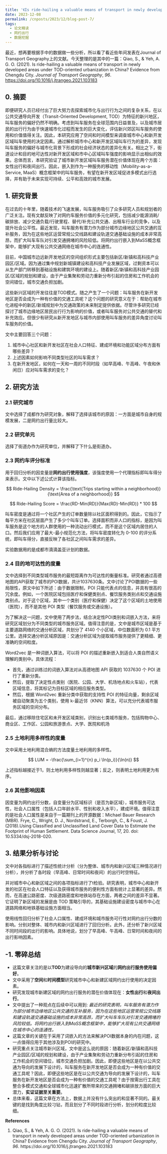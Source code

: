 ```yaml
---
title: '《Is ride-hailing a valuable means of transport in newly developed areas under TOD-oriented urbanization in China? 》学习整理'
date: 2023-12-08
permalink: /cnposts/2023/12/blog-post-7/
tags:
  - 论文精读
  - 网约出行
  - 数据挖掘
---
```


最近，想再要根据手中的数据做一些分析，所以看了看近些年间发表在Journal of Transport Geography上的文献。今天整理的是其中的一篇：Qiao, S., &#38; Yeh, A. G. O. (2021). Is ride-hailing a valuable means of transport in newly developed areas under TOD-oriented urbanization in China? Evidence from Chengdu City. <i>Journal of Transport Geography</i>, <i>96</i>. https://doi.org/10.1016/j.jtrangeo.2021.103183

## 0. 摘要

即便研究人员已经付出了巨大努力去探索城市化与出行行为之间的复杂关系，在以公共交通导向开发（Transit-Oriented Development, TOD）为特征的新兴地区，叫车服务的偏好仍然不明确。考虑到叫车服务在全球范围内日益普及，以及城市居民的出行行为由于快速城市化过程而发生的巨大变化，评估新兴郊区叫车服务的使用和价值值得关注。因此，本研究应用了空间和时间模型来调查城市中心和新开发区域叫车使用的决定因素。通过解析城市中心和新开发区域叫车行为的差异，发现叫车服务的偏好与城市化背景下形成的社会经济状态的差异化有关。相比之下，街道设计和目的地可达性对新开发区域和市中心区域叫车强度的影响显示出相似的效果。总体而言，本研究验证了城市新开发区域叫车服务潜在价值体现在两个方面：女性出行和夜间出行。因此，嵌入到作为一种服务的移动性（Mobility-as-a-Service, MaaS）概念框架中的叫车服务，有望在新开发区域促进多模式出行选择，并有助于未来实现可持续、公平和高效的城市发展。


## 1. 研究背景

在过去的十年里，随着技术的飞速发展，叫车服务吸引了众多研究人员和规划者的广泛关注。现有文献反映了对网约车服务价值的多元化研究，包括减少能源消耗/碳排放、减少交通负载/行驶里程、替代/补充公共交通、出租车行业的竞争，以及提升社会公平性。最近发现，叫车服务有潜力作为部分城市边缘地区公共交通的互补服务，因为在这些地区运营常规公交线路和建设轨道交通基础设施的成本非常高昂，而扩大叫车车队对引发交通拥堵的风险较低。将网约出行嵌入到MaSS概念框架中，能够扩大现有公共交通网络在城市中心的连通性。

目前，中国城市边远新开发地区的空间组织形式主要包括新区/新镇和高科技产业园区/区域。因为通过集中规划新城镇建设和高科技产业发展区域，过剩资本可以从生产部门转移到基础设施和建筑环境的建设上。随着新区/新镇和高科技产业园区/区域的规划和建设，由于产业集聚和劳动力重新分布引起的住房和工作机会的空间错位，城市交通负担加剧。

这些新兴区域的开发往往是TOD模式。随之产生了一个问题：叫车服务在新开发地区是否会成为一种有价值的交通工具呢？这个问题的研究意义在于：帮助在城市化进程中的新区/新城规划中为交通政策的未来制定提供依据。尽管许多研究已经探讨了城市边缘地区居民出行行为影响的价值，或者叫车服务对公共交通的替代和补充效应。但很少有研究从新开发地区与城市内部使用叫车服务的差异角度讨论叫车服务的价值。

文中主要回答三个问题：
1. 城市中心社区和新开发社区在社会人口特征、建成环境和功能区域分布方面有哪些差异？
2. 上述因素如何影响不同类型社区的叫车需求？
3. 在新开发地区，如何在一天和一周的不同时段（如早高峰、午高峰、午夜和休闲日）应对叫车需求的变化？

## 2. 研究方法

### 2.1 研究城市
文中选择了成都作为研究对象，解释了选择该城市的原因：一方面是城市自身的规模发展，二是网约出行量比较大。

### 2.2 研究单元

选择了街道办作为研究单位，并解释了下什么是街道办。


### 2.3 网约车评分标准

用于回归分析的因变量是**网约出行使用强度**，该强度使用一个代理指标即叫车得分来表示。文中以下述公式计算该指标。

$$
Ride-Hailing Density = \frac{\text{Trips starting within a neighborhood}}{\text{Area of a neighborhood}}
$$

$$
Ride-Hailing Score = \frac{RD-Min(RD)}{Max(RD)-Min(RD)} * 100
$$

叫车密度是通过将一个社区产生的订单数量除以社区面积得到的。因此，它指示了每平方米在社区层面产生了多少个叫车订单。选择面积而非人口的指标，是因为叫车服务是这个地方的人群使用的一种流动出行模式，而不是这个区域内居住的人口。然后我们应用了最大-最小规范化方法，将叫车密度转化为 0-100 的评分系统，即叫车得分，直接反映了各社区之间叫车需求的差异。

实验数据用的是成都市滴滴盖亚计划的数据。


### 2.4 目的地可达性的度量

文中选择到不同类型城市服务的最短距离作为可达性的衡量标准。研究者通过高德地图的API获取了城市的POI数据，共计1037630条。文中讨论了POI数据的一些局限性，原文中如下所述：由于数据限制，POI 只能代表点的信息，并具有很高的冗余度。例如，一个医院区域包括医疗和保健类别点、餐饮服务类别点和交通设施类别点。对于这个区域，其中一个类别（医疗和保健）决定了这个区域的土地使用（医院），而不是其他 POI 类型（餐饮服务或交通设施）。

为了解决这一问题，文中使用了两步法，结合决定性POI类别和词嵌入方法，来将研究区域划分为不同类型的城市服务区域。值得注意的是，文中是城市区域是基于主要道路网络的交通分析区域，共划分了 4140 个小区域，中位数面积为 0.1 平方公里。选择交通分析区域原因是：交通分析区域为提取城市服务提供了更精细、更准确的空间粒度。

Word2vec 是一种词嵌入算法，可以将 POI 的描述重新嵌入到适合人类自然语义理解的类别中。具体流程：
- 首先，通过训练过的词嵌入算法对从高德地图 API 获取的 1037630 个 POI 进行了重新分类。
- 然后，提取了决定性点类别（医院、公园、大学、机场地点和火车站），代表区域信息，将其标记为目标区域的相应服务类型。
- 然后，根据 Word2vec 重新分类中获取的支持性 POI 的特征向量，剩余区域被自动聚类为五个类别，使用 k-最近邻（KNN）算法，可以充分代表城市服务区域的空间分布。

最后，通过移除住宅区和未开发区域类别，识别出七类城市服务，包括购物中心、商业区、工作区、公园和旅游景点、大学、医院和机场

### 2.5 土地利用多样性的度量

文中采用土地利用混合熵的方法度量土地利用的多样性。

$$
LUM = -\frac{\sum_{i=1}^{n} p_i \ln(p_i)}{\ln(n)}
$$

上述指标越接近于1，则土地利用多样性则越显著；反之，则表明土地利用更为有序。

### 2.6 其他影响因素

因变量为网约出行分数，自变量分为区域标识（是否为新区域），城市服务可达性，社会人口属性（包括人口年龄水平、性别和收入水平），建成环境。值得注意的是社会人口属性是来自于一篇期刊上的开源数据：Michael Bauer Research (MBR). Frye, C., Wright, D. J., Nordstrand, E., Terborgh, C., & Foust, J. (2018).Using Classified and Unclassified Land Cover Data to Estimate the Footprint of Human Settlement. Data Science Journal, 17, 20. doi: 10.5334/dsj-2018-020.

## 3. 结果分析与讨论
文中对各指标进行了描述性统计分析（分为整体、城市内和新兴区域三种情况进行分析），并分析了各时段（早高峰、日常时间和夜间）的出行时空特征。

并对城市中心和新区域之间的各项指标进行了t检验。研究表明，城市中心和新开发的社区在社会人口特征以及获得城市服务的便利性方面有统计上显著的差异。然而，在高速公路密度、次级道路密度和地铁站存在方面，两者之间的差异不显著。它证明了新区域的发展是由 TOD 策略引导的，其基础设施建设密度与城市中心在道路网络和地铁基础设施方面相当。

使用线性回归分析了社会人口属性、建成环境和城市服务可行性对网约出行分数的影响。分别对整体、城市内和新兴区域进行了回归分析。此外，还分析了新兴区域不同时间段的出行的影响。具体地说，划分了早高峰、午高峰、日常时间和夜间的出行影响因素。


## -1. 零碎总结
- 这篇文章关注的是以**TOD**为建设导向的**城市新兴区域**的**网约出行服务使用偏好**。
- 文中采用了**空间**和**时间模型**研究城市中心和新建区域网约出行使用的决定因素。
- 研究发现城市新建区域的网约出行服务的潜在价值体现在：**女性出行**和**夜间出行**。
- 文中提出了一种观点在后续中可以用到: <i>最近的研究表明，叫车服务有潜力作为部分城市边缘地区公共交通的互补服务，因为在这些地区运营常规公交线路和建设轨道交通基础设施的成本非常高昂，而扩大叫车车队对引发交通拥堵的风险较低。将网约出行嵌入到MaSS概念框架中，能够扩大现有公共交通网络在城市中心的连通性。</i>
- 这篇文章的关键在于采用了词嵌入的方法来解决POI数据本身的内在问题，这一点值得应用于其他涉及到POI的研究中。
- 研究重点关注城市新兴区域，文中是这么说的原因：随着新区/新镇和高科技产业园区/区域的规划和建设，由于产业集聚和劳动力重新分布引起的住房和工作机会的空间错位，城市交通负担加剧。因此，即便这些地区是在以公共交通为导向的发展下设计的，叫车服务在新开发地区是否会成为一种有价值的交通工具呢？因此，即便这些地区是在以公共交通为导向的发展下设计的，叫车服务在新开发地区是否会成为一种有价值的交通工具呢？由于按需出行工具在整合多模式交通和全球城市化迅速扩散所带来的交通拥堵和碳排放方面的巨大潜力，**实证证据至关重要**。
- 总体来看，这篇文章在方法上，数据上并没有什么突出的和显著不同的。最关键的是找到角度比较刁钻，而且划分了不同时段进行分析，划分的粒度比较细。



**References**
1. <div class="csl-entry">Qiao, S., &#38; Yeh, A. G. O. (2021). Is ride-hailing a valuable means of transport in newly developed areas under TOD-oriented urbanization in China? Evidence from Chengdu City. <i>Journal of Transport Geography</i>, <i>96</i>. https://doi.org/10.1016/j.jtrangeo.2021.103183</div>
